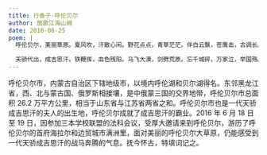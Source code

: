 ```yaml
---
title: 行香子·呼伦贝尔
author: 放歌江海山阙
date: 2016-06-25
poem: |
  呼伦贝尔，美丽草原。夏风吹，汗散心闲。野花点点，青草茫茫。伴白云飘，苍鹰击，古调长。

  天骄代出，成吉思汗。铁鞭挥，血色残阳。马飞大漠，剑劈荒原。忘千城碎，万家泣，举国殇。
---
```


呼伦贝尔市，内蒙古自治区下辖地级市，以境内呼伦湖和贝尔湖得名。东邻黑龙江省，西、北与蒙古国、俄罗斯相接壤，是中俄蒙三国的交界地带，呼伦贝尔市总面积 26.2 万平方公里，相当于山东省与江苏省两省之和。呼伦贝尔市也是一代天骄成吉思汗的夫人的出生地，呼伦贝尔成就了成吉思汗的霸业。2016 年 6 月 18 日至 19 日，因参加三本学校联盟的法科会议，受厚大邀请来到呼伦贝尔，游历了呼伦贝尔的首府海拉尔和边贸城市满洲里，面对美丽的呼伦贝尔大草原，仍能感受到一代天骄成吉思汗的战马奔腾的气息。抚今怀古，特填词记之。
